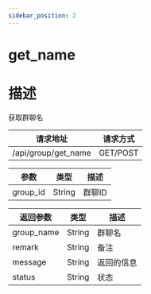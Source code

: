 ```yaml
---
sidebar_position: 2
---
```


# get_name

# 描述

获取群聊名

| 请求地址                | 请求方式     |
|---------------------|----------|
| /api/group/get_name | GET/POST |

| 参数       | 类型     | 描述   |
|----------|--------|------|
| group_id | String | 群聊ID |

| 返回参数       | 类型     | 描述    |
|------------|--------|-------|
| group_name | String | 群聊名   |
| remark     | String | 备注    |
| message    | String | 返回的信息 |
| status     | String | 状态    |
